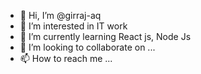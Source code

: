 - 👋 Hi, I’m @girraj-aq
- 👀 I’m interested in IT work
- 🌱 I’m currently learning React js, Node Js
- 💞️ I’m looking to collaborate on ...
- 📫 How to reach me ...

<!---
girraj-aq/girraj-aq is a ✨ special ✨ repository because its `README.md` (this file) appears on your GitHub profile.
You can click the Preview link to take a look at your changes.
--->
